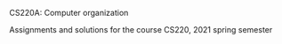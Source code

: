 CS220A: Computer organization

Assignments and solutions for the course CS220, 2021 spring semester
